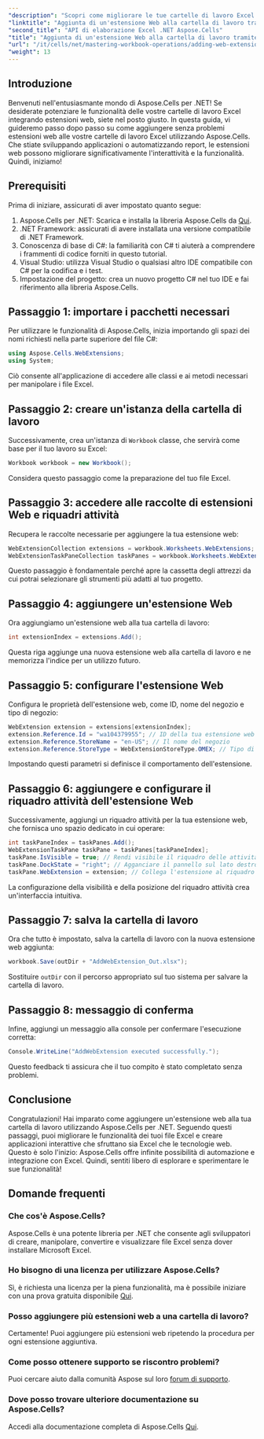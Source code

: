 ```yaml
---
"description": "Scopri come migliorare le tue cartelle di lavoro Excel integrando estensioni web con Aspose.Cells per .NET. Questo tutorial passo passo illustra i prerequisiti e fornisce esempi di codice dettagliati."
"linktitle": "Aggiunta di un'estensione Web alla cartella di lavoro tramite Aspose.Cells"
"second_title": "API di elaborazione Excel .NET Aspose.Cells"
"title": "Aggiunta di un'estensione Web alla cartella di lavoro tramite Aspose.Cells"
"url": "/it/cells/net/mastering-workbook-operations/adding-web-extension/"
"weight": 13
---
```


## Introduzione

Benvenuti nell'entusiasmante mondo di Aspose.Cells per .NET! Se desiderate potenziare le funzionalità delle vostre cartelle di lavoro Excel integrando estensioni web, siete nel posto giusto. In questa guida, vi guideremo passo dopo passo su come aggiungere senza problemi estensioni web alle vostre cartelle di lavoro Excel utilizzando Aspose.Cells. Che stiate sviluppando applicazioni o automatizzando report, le estensioni web possono migliorare significativamente l'interattività e la funzionalità. Quindi, iniziamo!

## Prerequisiti

Prima di iniziare, assicurati di aver impostato quanto segue:

1. Aspose.Cells per .NET: Scarica e installa la libreria Aspose.Cells da [Qui](https://releases.aspose.com/cells/net/).
2. .NET Framework: assicurati di avere installata una versione compatibile di .NET Framework.
3. Conoscenza di base di C#: la familiarità con C# ti aiuterà a comprendere i frammenti di codice forniti in questo tutorial.
4. Visual Studio: utilizza Visual Studio o qualsiasi altro IDE compatibile con C# per la codifica e i test.
5. Impostazione del progetto: crea un nuovo progetto C# nel tuo IDE e fai riferimento alla libreria Aspose.Cells.

## Passaggio 1: importare i pacchetti necessari

Per utilizzare le funzionalità di Aspose.Cells, inizia importando gli spazi dei nomi richiesti nella parte superiore del file C#:

```csharp
using Aspose.Cells.WebExtensions;
using System;
```

Ciò consente all'applicazione di accedere alle classi e ai metodi necessari per manipolare i file Excel.

## Passaggio 2: creare un'istanza della cartella di lavoro

Successivamente, crea un'istanza di `Workbook` classe, che servirà come base per il tuo lavoro su Excel:

```csharp
Workbook workbook = new Workbook();
```

Considera questo passaggio come la preparazione del tuo file Excel.

## Passaggio 3: accedere alle raccolte di estensioni Web e riquadri attività

Recupera le raccolte necessarie per aggiungere la tua estensione web:

```csharp
WebExtensionCollection extensions = workbook.Worksheets.WebExtensions;
WebExtensionTaskPaneCollection taskPanes = workbook.Worksheets.WebExtensionTaskPanes;
```

Questo passaggio è fondamentale perché apre la cassetta degli attrezzi da cui potrai selezionare gli strumenti più adatti al tuo progetto.

## Passaggio 4: aggiungere un'estensione Web

Ora aggiungiamo un'estensione web alla tua cartella di lavoro:

```csharp
int extensionIndex = extensions.Add();
```

Questa riga aggiunge una nuova estensione web alla cartella di lavoro e ne memorizza l'indice per un utilizzo futuro.

## Passaggio 5: configurare l'estensione Web

Configura le proprietà dell'estensione web, come ID, nome del negozio e tipo di negozio:

```csharp
WebExtension extension = extensions[extensionIndex];
extension.Reference.Id = "wa104379955"; // ID della tua estensione web
extension.Reference.StoreName = "en-US"; // Il nome del negozio
extension.Reference.StoreType = WebExtensionStoreType.OMEX; // Tipo di negozio
```

Impostando questi parametri si definisce il comportamento dell'estensione.

## Passaggio 6: aggiungere e configurare il riquadro attività dell'estensione Web

Successivamente, aggiungi un riquadro attività per la tua estensione web, che fornisca uno spazio dedicato in cui operare:

```csharp
int taskPaneIndex = taskPanes.Add();
WebExtensionTaskPane taskPane = taskPanes[taskPaneIndex];
taskPane.IsVisible = true; // Rendi visibile il riquadro delle attività
taskPane.DockState = "right"; // Agganciare il pannello sul lato destro
taskPane.WebExtension = extension; // Collega l'estensione al riquadro attività
```

La configurazione della visibilità e della posizione del riquadro attività crea un'interfaccia intuitiva.

## Passaggio 7: salva la cartella di lavoro

Ora che tutto è impostato, salva la cartella di lavoro con la nuova estensione web aggiunta:

```csharp
workbook.Save(outDir + "AddWebExtension_Out.xlsx");
```

Sostituire `outDir` con il percorso appropriato sul tuo sistema per salvare la cartella di lavoro.

## Passaggio 8: messaggio di conferma

Infine, aggiungi un messaggio alla console per confermare l'esecuzione corretta:

```csharp
Console.WriteLine("AddWebExtension executed successfully.");
```

Questo feedback ti assicura che il tuo compito è stato completato senza problemi.

## Conclusione

Congratulazioni! Hai imparato come aggiungere un'estensione web alla tua cartella di lavoro utilizzando Aspose.Cells per .NET. Seguendo questi passaggi, puoi migliorare le funzionalità dei tuoi file Excel e creare applicazioni interattive che sfruttano sia Excel che le tecnologie web. Questo è solo l'inizio: Aspose.Cells offre infinite possibilità di automazione e integrazione con Excel. Quindi, sentiti libero di esplorare e sperimentare le sue funzionalità!

## Domande frequenti

### Che cos'è Aspose.Cells?
Aspose.Cells è una potente libreria per .NET che consente agli sviluppatori di creare, manipolare, convertire e visualizzare file Excel senza dover installare Microsoft Excel.

### Ho bisogno di una licenza per utilizzare Aspose.Cells?
Sì, è richiesta una licenza per la piena funzionalità, ma è possibile iniziare con una prova gratuita disponibile [Qui](https://releases.aspose.com/).

### Posso aggiungere più estensioni web a una cartella di lavoro?
Certamente! Puoi aggiungere più estensioni web ripetendo la procedura per ogni estensione aggiuntiva.

### Come posso ottenere supporto se riscontro problemi?
Puoi cercare aiuto dalla comunità Aspose sul loro [forum di supporto](https://forum.aspose.com/c/cells/9).

### Dove posso trovare ulteriore documentazione su Aspose.Cells?
Accedi alla documentazione completa di Aspose.Cells [Qui](https://reference.aspose.com/cells/net/).